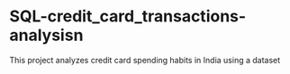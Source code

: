 # SQL-credit_card_transactions-analysisn
This project analyzes credit card spending habits in India using a dataset
